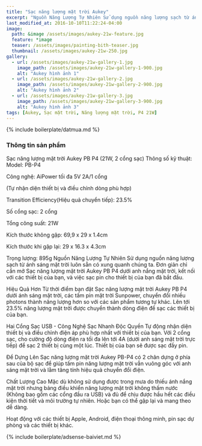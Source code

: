 ```yaml
---
title: "Sạc năng lượng mặt trời Aukey"
excerpt: "Nguồn Năng Lượng Tự Nhiên Sử dụng nguồn năng lượng sạch từ ánh sáng mặt trời luôn sẵn có xung quanh chúng ta. Đơn giản chỉ cần mở Sạc năng lượng mặt trời Aukey PB P4 dưới anh nắng mặt trời."
last_modified_at: 2016-10-10T11:22:24-04:00
image: 
  path: &image /assets/images/aukey-21w-feature.jpg
  feature: *image
  teaser: /assets/images/painting-bith-teaser.jpg
  thumbnail: /assets/images/aukey-21w-250.jpg
gallery:
  - url: /assets/images/aukey-21w-gallery-1.jpg
    image_path: /assets/images/aukey-21w-gallery-1-900.jpg
    alt: "Aukey hình ảnh 1"
  - url: /assets/images/aukey-21w-gallery-2.jpg
    image_path: /assets/images/aukey-21w-gallery-2-900.jpg
    alt: "Aukey hình ảnh 2"
  - url: /assets/images/aukey-21w-gallery-3.jpg
    image_path: /assets/images/aukey-21w-gallery-3-900.jpg
    alt: "Aukey hình ảnh 3"
tags: [Aukey, Sạc mặt trời, Năng lượng mặt trời, P4 21W]
---
```


{% include boilerplate/datmua.md %}

### Thông tin sản phẩm


Sạc năng lượng mặt trời Aukey PB P4 (21W, 2 cổng sạc) Thông số kỹ thuật: Model: PB-P4

Công nghệ: AiPower tối đa 5V 2A/1 cổng

(Tự nhận diện thiết bị và điều chỉnh dòng phù hợp)

Transition Efficiency(Hiệu quả chuyển tiếp): 23.5%

Số cổng sạc: 2 cổng

Tổng công suất: 21W

Kích thước không gập: 69,9 x 29 x 1.4cm

Kích thước khi gập lại: 29 x 16.3 x 4.3cm

Trọng lượng: 895g
Nguồn Năng Lượng Tự Nhiên Sử dụng nguồn năng lượng sạch từ ánh sáng mặt trời luôn sẵn có xung quanh chúng ta. Đơn giản chỉ cần mở Sạc năng lượng mặt trời Aukey PB P4 dưới anh nắng mặt trời, kết nối với các thiết bị của bạn, và việc sạc pin cho thiết bị của bạn đã bắt đầu.

Hiệu Quả Hơn Từ thời điểm bạn đặt Sạc năng lượng mặt trời Aukey PB P4 dưới ánh sáng mặt trời, các tấm pin mặt trời Sunpower, chuyển đổi nhiều photons thành năng lượng hơn so với các sản phẩm tương tự khác. Lên tới 23.5% năng lượng mặt trời được chuyển thành dòng điện để sạc các thiết bị của bạn.

Hai Cổng Sạc USB - Công Nghệ Sạc Nhanh Độc Quyền Tự động nhận diện thiết bị và điều chỉnh điện áp phù hợp nhất với thiết bị của bạn. Với 2 cổng sạc, cho cường độ dòng điện ra tối đa lên tới 4A (dưới anh sáng mặt trời trực tiếp) để sạc 2 thiết bị cùng một lúc. Thiết bị của bạn sẽ được sạc đầy pin.

Để Dựng Lên Sạc năng lượng mặt trời Aukey PB-P4 có 2 chân dựng ở phía sau của bộ sạc để giúp tấm pin năng lượng mặt trời vẫn vuông góc với anh sáng mặt trời và lằm tăng tính hiệu quả chuyển đổi điện.

Chất Lượng Cao Mặc dù không sử dụng được trong mưa do thiếu ánh nắng mặt trời nhưng bảng điều khiển năng lượng mặt trời không thấm nước (Không bao gồm các cổng đầu ra USB) và đủ để chịu được hầu hết các điều kiện thời tiết và môi trường tự nhiên. Hoặc bạn có thể gập lại và mang theo dễ dàng.

Hoạt động với các thiết bị Apple, Android, điện thoại thông minh, pin sạc dự phòng và các thiết bị khác.


{% include boilerplate/adsense-baiviet.md %}

